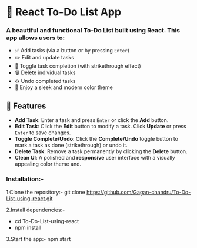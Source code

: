 # 📝 React To-Do List App

### A beautiful and functional To-Do List built using **React**. This app allows users to:

- ✅ Add tasks (via a button or by pressing `Enter`)
- ✏️ Edit and update tasks
- 🔄 Toggle task completion (with strikethrough effect)
- 🗑️ Delete individual tasks
- ♻️ Undo completed tasks
- 🎨 Enjoy a sleek and modern color theme

## 🌟 Features

- **Add Task**: Enter a task and press `Enter` or click the **Add** button.
- **Edit Task**: Click the **Edit** button to modify a task. Click **Update** or press `Enter` to save changes.
- **Toggle Complete/Undo**: Click the **Complete/Undo** toggle button to mark a task as done (strikethrough) or undo it.
- **Delete Task**: Remove a task permanently by clicking the **Delete** button.
- **Clean UI**: A polished and **responsive** user interface with a visually appealing color theme and.

### Installation:-

1.Clone the repository:-
git clone https://github.com/Gagan-chandru/To-Do-List-using-react.git

2.Install dependencies:-
- cd To-Do-List-using-react
- npm install

3.Start the app:-
npm start
